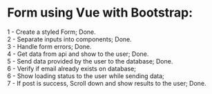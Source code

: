 # Form using Vue with Bootstrap:

1 - Create a styled Form; Done.
<br>
2 - Separate inputs into components; Done.
<br>
3 - Handle form errors; Done.
<br>
4 - Get data from api and show to the user; Done.
<br>
5 - Send data provided by the user to the database; Done.
<br>
6 - Verify if email already exists on database;
<br>
6 - Show loading status to the user while sending data; 
<br>
7 - If post is success, Scroll down and show results to the user; Done.
